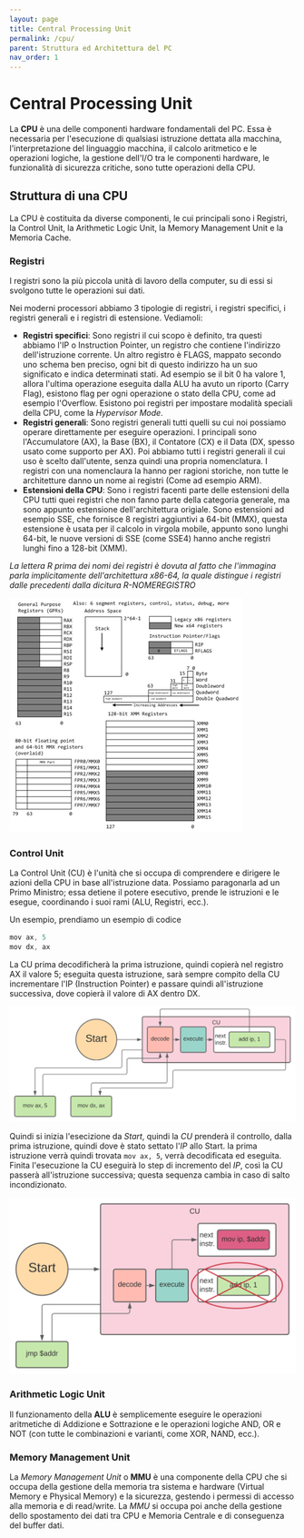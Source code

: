 ```yaml
---
layout: page
title: Central Processing Unit
permalink: /cpu/
parent: Struttura ed Architettura del PC
nav_order: 1
---
```


# Central Processing Unit

La **CPU** è una delle componenti hardware fondamentali del PC. Essa è necessaria per l'esecuzione di qualsiasi istruzione dettata alla macchina, l'interpretazione del linguaggio macchina, il calcolo aritmetico e le operazioni logiche, la gestione dell'I/O tra le componenti hardware, le funzionalità di sicurezza critiche, sono tutte operazioni della CPU.

## Struttura di una CPU

La CPU è costituita da diverse componenti, le cui principali sono i Registri, la Control Unit, la Arithmetic Logic Unit, la Memory Management Unit e la Memoria Cache.

### Registri
I registri sono la più piccola unità di lavoro della computer, su di essi si svolgono tutte le operazioni sui dati.

Nei moderni processori abbiamo 3 tipologie di registri, i registri specifici, i registri generali e i registri di estensione. Vediamoli:

* **Registri specifici**: Sono registri il cui scopo è definito, tra questi abbiamo l'IP o Instruction Pointer, un registro che contiene l'indirizzo dell'istruzione corrente. Un altro registro è FLAGS, mappato secondo uno schema ben preciso, ogni bit di questo indirizzo ha un suo significato e indica determinati stati. Ad esempio se il bit 0 ha valore 1, allora l'ultima operazione eseguita dalla ALU ha avuto un riporto (Carry Flag), esistono flag per ogni operazione o stato della CPU, come ad esempio l'Overflow. Esistono poi registri per impostare modalità speciali della CPU, come la _Hypervisor Mode_.
* **Registri generali**: Sono registri generali tutti quelli su cui noi possiamo operare direttamente per eseguire operazioni. I principali sono l'Accumulatore (AX), la Base (BX), il Contatore (CX) e il Data (DX, spesso usato come supporto per AX). Poi abbiamo tutti i registri generali il cui uso è scelto dall'utente, senza quindi una propria nomenclatura. I registri con una nomenclaura la hanno per ragioni storiche, non tutte le architetture danno un nome ai registri (Come ad esempio ARM).
* **Estensioni della CPU**: Sono i registri facenti parte delle estensioni della CPU tutti quei registri che non fanno parte della categoria generale, ma sono appunto estensione dell'architettura origiale. Sono estensioni ad esempio SSE, che fornisce 8 registri aggiuntivi a 64-bit (MMX), questa estensione è usata per il calcolo in virgola mobile, appunto sono lunghi 64-bit, le nuove versioni di SSE (come SSE4) hanno anche registri lunghi fino a 128-bit (XMM).

_La lettera R prima dei nomi dei registri è dovuta al fatto che l'immagina parla implicitamente dell'architettura x86-64, la quale distingue i registri dalle precedenti dalla dicitura R-NOMEREGISTRO_

![CPUREG](assets/images/8664registers.jpg)

### Control Unit

La Control Unit (CU) è l'unità che si occupa di comprendere e dirigere le azioni della CPU in base all'istruzione data. Possiamo paragonarla ad un Primo Ministro; essa detiene il potere esecutivo, prende le istruzioni e le esegue, coordinando i suoi rami (ALU, Registri, ecc.).

Un esempio, prendiamo un esempio di codice 
```as
mov ax, 5
mov dx, ax 
```
La CU prima decodificherà la prima istruzione, quindi copierà nel registro AX il valore 5; eseguita questa istruzione, sarà sempre compito della CU incrementare l'IP (Instruction Pointer) e passare quindi all'istruzione successiva, dove copierà il valore di AX dentro DX.

![execute](assets/images/execution.svg)

Quindi si inizia l'esecizione da _Start_, quindi la _CU_ prenderà il controllo, dalla prima istruzione, quindi dove è stato settato l'_IP_ allo Start. la prima istruzione verrà quindi trovata `mov ax, 5`, verrà decodificata ed eseguita. Finita l'esecuzione la CU eseguirà lo step di incremento del _IP_, così la CU passerà all'istruzione successiva; questa sequenza cambia in caso di salto incondizionato.

![execjmp](assets/images/execjmp.svg)

### Arithmetic Logic Unit

Il funzionamento della **ALU** è semplicemente eseguire le operazioni aritmetiche di Addizione e Sottrazione e le operazioni logiche AND, OR e NOT (con tutte le combinazioni e varianti, come XOR, NAND, ecc.).

### Memory Management Unit

La _Memory Management Unit_ o **MMU** è una componente della CPU che si occupa della gestione della memoria tra sistema e hardware (Virtual Memory e Physical Memory) e la sicurezza, gestendo i permessi di accesso alla memoria e di read/write. La _MMU_ si occupa poi anche della gestione dello spostamento dei dati tra CPU e Memoria Centrale e di conseguenza del buffer dati.